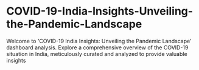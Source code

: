# COVID-19-India-Insights-Unveiling-the-Pandemic-Landscape
Welcome to 'COVID-19 India Insights: Unveiling the Pandemic Landscape' dashboard analysis. Explore a comprehensive overview of the COVID-19 situation in India, meticulously curated and analyzed to provide valuable insights
